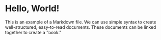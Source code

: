 # Hello, World!

This is an example of a Markdown file. We can use simple syntax to create well-structured, easy-to-read documents. These documents can be linked together to create a "book."